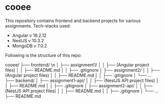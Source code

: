 # cooee

This repository contains frontend and backend projects for various assignments.
Tech-stacks used:
- Angular   v   16.2.12
- NestJS    v   10.3.2
- MongoDB   v   7.0.2

Following is the structure of this repo:

cooee/
├── frontend/ \n
│   ├── assignment1/
│   │   ├── (Angular project files)
│   │   ├── README.md
│   │   ├── .gitignore
│   ├── assignment2/
│   │   ├── (Angular project files)
│   │   ├── README.md
│   │   ├── .gitignore
│   └── ...
├── backend/
│   ├── assignment1-api/
│   │   ├── (NestJS API project files)
│   │   ├── README.md
│   │   ├── .gitignore
│   ├── assignment2-api/
│   │   ├── (NestJS API project files)
│   │   ├── README.md
│   │   ├── .gitignore
│   └── ...
├── README.md
